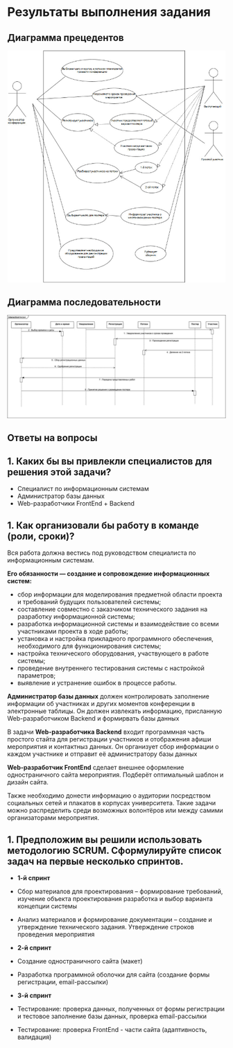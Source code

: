 # Результаты выполнения задания

## Диаграмма прецедентов

![UseCase-Herzen.jpg](img/UseCase-Herzen.jpg)

## Диаграмма последовательности

![Herzen.jpg](img/herzen_.1.jpg)

## Ответы на вопросы

## 1. Каких бы вы привлекли специалистов для решения этой задачи?

- Специалист по информационным системам
- Администратор базы данных
- Web-разработчики FrontEnd + Backend

## 1. Как организовали бы работу в команде (роли, сроки)?

Вся работа должна вестись под руководством специалиста по информационным системам. 

**Его обязанности — cоздание и сопровождение информационных систем:**
 
  - сбор информации для моделирования предметной области проекта и требований будущих пользователей системы;
  - составление совместно с заказчиком технического задания на разработку информационной системы;
  - разработка информационной системы и взаимодействие со всеми участниками проекта в ходе работы;
  - установка и настройка прикладного программного обеспечения, необходимого для функционирования системы;
  - настройка технического оборудования, участвующего в работе системы;
  - проведение внутреннего тестирования системы с настройкой параметров;
  - выявление и устранение ошибок в процессе работы.

  **Администратор базы данных** должен контролировать заполнение информации об участниках и других моментов конференции в электронные  таблицы. Он должен извлекать информацию, присланную Web-разработчиком Backend и формирвать базы данных

  В задачи **Web-разработчика Backend** входит программная часть простого стайта для регистрации участников и отображения афиши мероприятия и контактныз данных. Он организует сбор информации о каждом участнике и отправит её администратору базы данных

  **Web-разработчик FrontEnd** сделает внешнее оформление одностраничного сайта мероприятия. Подберёт оптимальный шаблон и дизайн сайта.

  Также необходимо донести информацию о аудитории посредством социальных сетей и плакатов в корпусах университета. Такие задачи можно распределить среди возможных волонтёров или между самими организаторами мероприятия. 

## 1. Предположим вы решили использовать методологию SCRUM. Сформулируйте список задач на первые несколько спринтов.

- **1-й спринт**
- Cбор материалов для проектирования – формирование требований, изучение объекта проектирования разработка и выбор варианта концепции системы
- Анализ материалов и формирование документации – создание и утверждение технического задания. Утверждение строков проведения мероприятия

- **2-й спринт**
- Создание одностраничного сайта (макет)
- Разработка программной оболочки для сайта (создание формы регистрации, email-рассылки)

- **3-й спринт**
- Тестирование: проверка данных, полученных от формы регистрации и тестовое заполнение базы данных, проверка email-рассылки
- Тестирование: проверка FrontEnd - части сайта (адаптивность, валидация)



